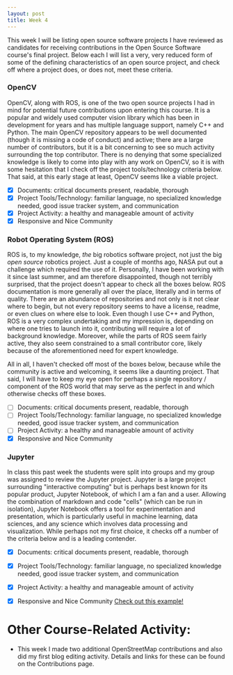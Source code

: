 ```yaml
---
layout: post
title: Week 4
---
```


This week I will be listing open source software projects I have reviewed as 
candidates for receiving contributions in the Open Source Software course's final 
project. Below each I will list a very, very reduced form of some of the 
defining characteristics of an open source project, and check off where a 
project does, or does not, meet these criteria.

### OpenCV
OpenCV, along with ROS, is one of the two open source projects I had in mind for 
potential future contributions upon entering this course. It is a popular and 
widely used computer vision library which has been in development for years 
and has multiple language support, namely C++ and Python. The main OpenCV 
repository appears to be well documented (though it is missing a code of 
conduct) and active; there are a large number of contributors, but it is a bit
concerning to see so much activity surrounding the top contributor. There is no
denying that some specialized knowledge is likely to come into play with any 
work on OpenCV, so it is with some hesitation that I check off the project 
tools/technology criteria below. That said, at this early stage at least, 
OpenCV seems like a viable project.

- [x] Documents: critical documents present, readable, thorough
- [x] Project Tools/Technology: familiar language, no specialized knowledge 
needed, good issue tracker system, and communication
- [x] Project Activity: a healthy and manageable amount of activity
- [x] Responsive and Nice Community 

### Robot Operating System (ROS)
ROS is, to my knowledge, *the* big robotics software project, not just the big
*open source* robotics project. Just a couple of months ago, NASA put out a 
challenge which required the use of it. Personally, I have been working with it
since last summer, and am therefore disappointed, though not terribly surprised,
that the project doesn't appear to check all the boxes below. ROS documentation
is more generally all over the place, literally and in terms of quality. There 
are an abundance of repositories and not only is it not clear where to begin, but not
every repository seems to have a license, readme, or even clues on where else 
to look. Even though I use C++ and Python, ROS is a very complex undertaking and my 
impression is, depending on where one tries to launch into it, contributing 
will require a lot of background knowledge. Moreover, while the parts of ROS 
seem fairly active, they also seem constrained to a small contributor core,
likely because of the aforementioned need for expert knowledge. 

All in all, I haven't checked off most of the boxes below, because while the
community is active and welcoming, it seems like a daunting project. That said,
I will have to keep my eye open for perhaps a single repository / component of 
the ROS world that may serve as the perfect in and which otherwise checks off
these boxes.

- [ ] Documents: critical documents present, readable, thorough
- [ ] Project Tools/Technology: familiar language, no specialized knowledge 
needed, good issue tracker system, and communication
- [ ] Project Activity: a healthy and manageable amount of activity
- [x] Responsive and Nice Community 

### Jupyter
In class this past week the students were split into groups and my group was 
assigned to review the Jupyter project. Jupyter is a large project surrounding
"interactive computing" but is perhaps best known for its popular product,
Jupyter Notebook, of which I am a fan and a user. Allowing the combination of
markdown and code "cells" (which can be run in isolation), Jupyter Notebook 
offers a tool for experimentation and presentation, which is particularly 
useful in machine learning, data sciences, and any science which involves data
processing and visualization. While perhaps not my first choice, it checks off
a number of the criteria below and is a leading contender.

- [x] Documents: critical documents present, readable, thorough
- [x] Project Tools/Technology: familiar language, no specialized knowledge 
needed, good issue tracker system, and communication
- [x] Project Activity: a healthy and manageable amount of activity
- [x] Responsive and Nice Community [Check out this example!](https://github.com/jupyter/notebook/pull/5136)


# Other Course-Related Activity:
- This week I made two additional OpenStreetMap contributions and also did my first blog editing activity. Details and links for these can be found on the Contributions page. 
